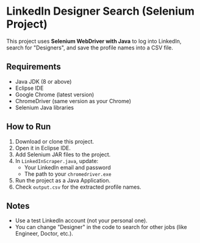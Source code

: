 # LinkedIn Designer Search (Selenium Project)

This project uses **Selenium WebDriver with Java** to log into LinkedIn, 
search for "Designers", and save the profile names into a CSV file.

## Requirements
- Java JDK (8 or above)
- Eclipse IDE
- Google Chrome (latest version)
- ChromeDriver (same version as your Chrome)
- Selenium Java libraries

## How to Run
1. Download or clone this project.
2. Open it in Eclipse IDE.
3. Add Selenium JAR files to the project.
4. In `LinkedInScraper.java`, update:
   - Your LinkedIn email and password
   - The path to your `chromedriver.exe`
5. Run the project as a Java Application.
6. Check `output.csv` for the extracted profile names.

## Notes
- Use a test LinkedIn account (not your personal one).
- You can change "Designer" in the code to search for other jobs (like Engineer, Doctor, etc.).

